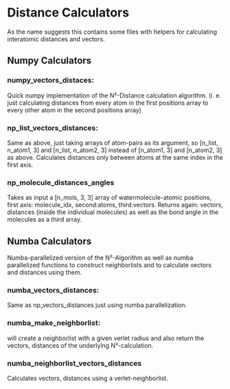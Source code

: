 # Distance Calculators
As the name suggests this contains some files with helpers for calculating interatomic distances and vectors.  

## Numpy Calculators
### numpy_vectors_distaces:
Quick numpy implementation of the N²-Distance calculation algorithm. (i. e. just calculating distances from every atom 
in the first positions array to every other atom in the second positions array)
### np_list_vectors_distances:
Same as above, just taking arrays of atom-pairs as its argument, so [n_list, n_atom1, 3] and [n_list, n_atom2, 3] 
instead of [n_atom1, 3] and [n_atom2, 3] as above. Calculates distances only between atoms at the same index in the first axis.
### np_molecule_distances_angles
Takes as input a [n_mols, 3, 3] array of watermolecule-atomic positions, first axis: molecule_idx, second:atoms, 
third:vectors. Returns again: vectors, distances (inside the individual molecules) as well as the bond angle in the molecules as a third array.

## Numba Calculators
Numba-parallelized version of the N²-Algorithm as well as numba parallelized functions to construct neighborlists and 
to calculate vectors and distances using them.
### numba_vectors_distances:
Same as np_vectors_distances just using numba parallelization.
### numba_make_neighborlist:
will create a neighborlist with a given verlet radius and also return the vectors, distances of the underlying 
N²-calculation.
### numba_neighborlist_vectors_distances
Calculates vectors, distances using a verlet-neighborlist.
